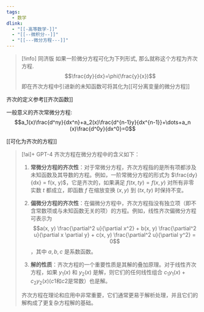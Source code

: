 ```yaml
---
tags:
  - 数学
dlink:
  - "[[-高等数学-]]"
  - "[[--微积分--]]"
  - "[[---微分方程---]]"
---
```

>[!info] 同济版
如果一阶微分方程可化为下列形式, 那么就称这个方程为齐次方程.
$$\frac{dy}{dx}=\phi(\frac{y}{x})$$
即在齐次方程中引进新的未知函数可将其化为[[可分离变量的微分方程]]

齐次的定义参考[[齐次函数]]

一般意义的齐次常微分方程:
$$a_1​(x)\frac{d^ny}{dx^n}​+a_2​(x)\frac{d^{n-1}y}{dx^{n-1}}​+\dots+a_n​(x)\frac{d^0y}{dx^0}=0$$

[[可化为齐次的方程]]





>[!ai]+ GPT-4
齐次方程在微分方程中的含义如下：
> 
> 1. **常微分方程的齐次性**：对于常微分方程，齐次方程指的是所有项都涉及未知函数及其导数的方程。例如，一阶常微分方程的形式为 $\frac{dy}{dx} = f(x, y)$，它是齐次的，如果满足 $f(tx, ty) = f(x, y)$ 对所有非零实数 $t$ 都成立，即函数 $f$ 在缩放变换 $(x, y)$ 到 $(tx, ty)$ 时保持不变。
> 
> 2. **偏微分方程的齐次性**：在偏微分方程中，齐次方程指没有独立项（即不含常数项或与未知函数无关的项）的方程。例如，线性齐次偏微分方程可表示为 $$a(x, y) \frac{\partial^2 u}{\partial x^2} + b(x, y) \frac{\partial^2 u}{\partial x \partial y} + c(x, y) \frac{\partial^2 u}{\partial y^2} = 0$$，其中 $a, b, c$ 是系数函数。
> 
> 3. **解的性质**：齐次方程的一个重要性质是其解的叠加原理。对于线性齐次方程，如果 $y_1(x)$ 和 $y_2(x)$ 是解，则它们的任何线性组合 $c_1 y_1(x) + c_2 y_2(x)$($c1$和$c2$是常数）也是解。
> 
> 齐次方程在理论和应用中非常重要，它们通常更易于解析处理，并且它们的解构成了更复杂方程解的基础。
